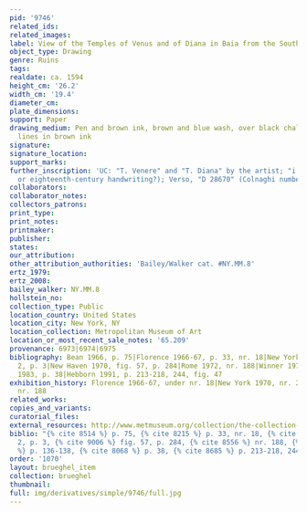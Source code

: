 ```yaml
---
pid: '9746'
related_ids: 
related_images: 
label: View of the Temples of Venus and of Diana in Baia from the South
object_type: Drawing
genre: Ruins
tags: 
realdate: ca. 1594
height_cm: '26.2'
width_cm: '19.4'
diameter_cm: 
plate_dimensions: 
support: Paper
drawing_medium: Pen and brown ink, brown and blue wash, over black chalk; framing
  lines in brown ink
signature: 
signature_location: 
support_marks: 
further_inscription: 'UC: "T. Venere" and "T. Diana" by the artist; "i. Bruegel" (seventeenth-
  or eighteenth-century handwriting?); Verso, "D 28670" (Colnaghi number)'
collaborators: 
collaborator_notes: 
collectors_patrons: 
print_type: 
print_notes: 
printmaker: 
publisher: 
states: 
our_attribution: 
other_attribution_authorities: 'Bailey/Walker cat. #NY.MM.8'
ertz_1979: 
ertz_2008: 
bailey_walker: NY.MM.8
hollstein_no: 
collection_type: Public
location_country: United States
location_city: New York, NY
location_collection: Metropolitan Museum of Art
location_or_most_recent_sale_notes: '65.209'
provenance: 6973|6974|6975
bibliography: Bean 1966, p. 75|Florence 1966-67, p. 33, nr. 18|New York 1970, nr.
  2, p. 3|New Haven 1970, fig. 57, p. 284|Rome 1972, nr. 188|Winner 1972, p. 136-138|Bedoni
  1983, p. 38|Hebborn 1991, p. 213-218, 244, fig. 47
exhibition_history: Florence 1966-67, under nr. 18|New York 1970, nr. 2|Rome 1972,
  nr. 188
related_works: 
copies_and_variants: 
curatorial_files: 
external_resources: http://www.metmuseum.org/collection/the-collection-online/search/335122
biblio: "{% cite 8514 %} p. 75, {% cite 8215 %} p. 33, nr. 18, {% cite 8220 %} nr.
  2, p. 3, {% cite 9006 %} fig. 57, p. 284, {% cite 8556 %} nr. 188, {% cite 9263
  %} p. 136-138, {% cite 8068 %} p. 38, {% cite 8685 %} p. 213-218, 244, fig. 47"
order: '1070'
layout: brueghel_item
collection: brueghel
thumbnail: 
full: img/derivatives/simple/9746/full.jpg
---
```


